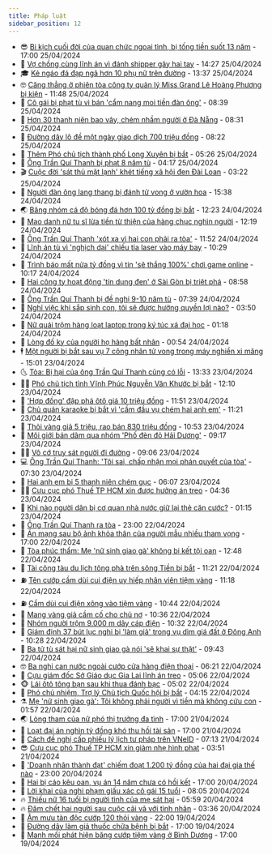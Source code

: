 ```yaml
---
title: Pháp luật
sidebar_position: 12
---
```


<!-- vnexpress-phap-luat:START -->
- 😎 [Bi kịch cuối đời của quan chức ngoại tình, bị tống tiền suốt 13 năm](https://vnexpress.net/bi-kich-cuoi-doi-cua-quan-chuc-ngoai-tinh-bi-tong-tien-suot-13-nam-4738946.html) - 17:00 25/04/2024
- 🥰 [Vợ chồng cùng lĩnh án vì đánh shipper gãy hai tay](https://vnexpress.net/vo-chong-cung-linh-an-vi-danh-shipper-gay-hai-tay-4738968.html) - 14:27 25/04/2024
- 🎓 [Kẻ ngáo đá đạp ngã hơn 10 phụ nữ trên đường](https://vnexpress.net/ke-ngao-da-dap-nga-hon-10-phu-nu-tren-duong-4738952.html) - 13:37 25/04/2024
- 🤓 [Căng thẳng ở phiên tòa công ty quản lý Miss Grand Lê Hoàng Phương bị kiện](https://vnexpress.net/cang-thang-o-phien-toa-cong-ty-quan-ly-miss-grand-le-hoang-phuong-bi-kien-4738935.html) - 11:48 25/04/2024
- 🎊 [Cô gái bị phạt tù vì bán &#39;cẩm nang moi tiền đàn ông&#39;](https://vnexpress.net/co-gai-bi-phat-tu-vi-ban-cam-nang-moi-tien-dan-ong-4738767.html) - 08:39 25/04/2024
- 🙉 [Hơn 30 thanh niên bao vây, chém nhầm người ở Đà Nẵng](https://vnexpress.net/hon-30-thanh-nien-chem-nham-nguoi-gay-nao-loan-duong-pho-da-nang-4738792.html) - 08:31 25/04/2024
- 🤡 [Đường dây lô đề một ngày giao dịch 700 triệu đồng](https://vnexpress.net/duong-day-lo-de-mot-ngay-giao-dich-700-trieu-dong-4738604.html) - 08:22 25/04/2024
- 🗽 [Thêm Phó chủ tịch thành phố Long Xuyên bị bắt](https://vnexpress.net/them-pho-chu-tich-thanh-pho-long-xuyen-bi-bat-4738712.html) - 05:26 25/04/2024
- 🌋 [Ông Trần Quí Thanh bị phạt 8 năm tù](https://vnexpress.net/ong-tran-qui-thanh-bi-phat-8-nam-tu-4738620.html) - 04:17 25/04/2024
- 🎬 [Cuộc đời &#39;sát thủ mặt lạnh&#39; khét tiếng xã hội đen Đài Loan](https://vnexpress.net/cuoc-doi-sat-thu-mat-lanh-khet-tieng-xa-hoi-den-dai-loan-4738469.html) - 03:22 25/04/2024
- 💯 [Người đàn ông lang thang bị đánh tử vong ở vườn hoa](https://vnexpress.net/nguoi-dan-ong-lang-thang-bi-danh-tu-vong-o-vuon-hoa-4738459.html) - 15:38 24/04/2024
- 🌏 [Băng nhóm cá độ bóng đá hơn 100 tỷ đồng bị bắt](https://vnexpress.net/bang-nhom-ca-do-bong-da-hon-100-ty-dong-bi-bat-4738418.html) - 12:23 24/04/2024
- 🌊 [Mạo danh nữ tu sĩ lừa tiền từ thiện của hàng chục nghìn người](https://vnexpress.net/mao-danh-nu-tu-si-lua-tien-tu-thien-cua-hang-chuc-nghin-nguoi-4738419.html) - 12:19 24/04/2024
- 💂 [Ông Trần Quí Thanh &#39;xót xa vì hai con phải ra tòa&#39;](https://vnexpress.net/ong-tran-qui-thanh-xot-xa-vi-hai-con-phai-ra-toa-4738413.html) - 11:52 24/04/2024
- 🎡 [Lĩnh án tù vì &#39;nghịch dại&#39; chiếu tia laser vào máy bay](https://vnexpress.net/linh-an-tu-vi-nghich-dai-chieu-tia-laser-vao-may-bay-4738365.html) - 10:29 24/04/2024
- 🫶 [Trình báo mất nửa tỷ đồng vì tin &#39;sẽ thắng 100%&#39; chơi game online](https://vnexpress.net/trinh-bao-mat-nua-ty-dong-vi-tin-se-thang-100-choi-game-online-4738341.html) - 10:17 24/04/2024
- 🐲 [Hai công ty hoạt động &#39;tín dụng đen&#39; ở Sài Gòn bị triệt phá](https://vnexpress.net/hai-cong-ty-hoat-dong-tin-dung-den-o-sai-gon-bi-triet-pha-4738320.html) - 08:58 24/04/2024
- 🚀 [Ông Trần Quí Thanh bị đề nghị 9-10 năm tù](https://vnexpress.net/ong-tran-qui-thanh-bi-de-nghi-9-10-nam-tu-4738249.html) - 07:39 24/04/2024
- 🎊 [Nghỉ việc khi sắp sinh con, tôi sẽ được hưởng quyền lợi nào?](https://vnexpress.net/nghi-viec-khi-sap-sinh-con-toi-se-duoc-huong-quyen-loi-nao-4738078.html) - 03:50 24/04/2024
- 🤗 [Nữ quái trộm hàng loạt laptop trong ký túc xá đại học](https://video.vnexpress.net/nu-quai-trom-hang-loat-laptop-trong-ky-tuc-xa-dai-hoc-4737936.html) - 01:18 24/04/2024
- 🗽 [Lòng đố kỵ của người họ hàng bất nhân](https://vnexpress.net/long-do-ky-cua-nguoi-ho-hang-bat-nhan-4738013.html) - 00:54 24/04/2024
- 🕴 [Một người bị bắt sau vụ 7 công nhân tử vong trong máy nghiền xi măng](https://vnexpress.net/mot-nguoi-bi-bat-sau-vu-7-cong-nhan-tu-vong-trong-may-nghien-xi-mang-4737993.html) - 15:01 23/04/2024
- 🌜 [Tòa: Bị hại của ông Trần Quí Thanh cũng có lỗi](https://vnexpress.net/toa-bi-hai-cua-ong-tran-qui-thanh-cung-co-loi-4737962.html) - 13:33 23/04/2024
- 🧑‍🏫 [Phó chủ tịch tỉnh Vĩnh Phúc Nguyễn Văn Khước bị bắt](https://vnexpress.net/pho-chu-tich-vinh-phuc-nguyen-van-khuoc-bi-bat-4737960.html) - 12:10 23/04/2024
- 🦩 [&#39;Hợp đồng&#39; đập phá ôtô giá 10 triệu đồng](https://vnexpress.net/hop-dong-dap-pha-oto-gia-10-trieu-dong-4737944.html) - 11:51 23/04/2024
- 💼 [Chủ quán karaoke bị bắt vì &#39;cầm đầu vụ chém hai anh em&#39;](https://vnexpress.net/chu-quan-karaoke-bi-bat-vi-cam-dau-vu-chem-hai-anh-em-4737931.html) - 11:21 23/04/2024
- 💫 [Thỏi vàng giả 5 triệu, rao bán 830 triệu đồng](https://vnexpress.net/thoi-vang-gia-5-trieu-rao-ban-830-trieu-dong-4737901.html) - 10:53 23/04/2024
- 🦅 [Môi giới bán dâm qua nhóm &#39;Phố đèn đỏ Hải Dương&#39;](https://vnexpress.net/moi-gioi-ban-dam-qua-nhom-pho-den-do-hai-duong-4737860.html) - 09:17 23/04/2024
- 🧑‍💻 [Vô cớ truy sát người đi đường](https://vnexpress.net/vo-co-truy-sat-nguoi-di-duong-4737645.html) - 09:06 23/04/2024
- 💻 [Ông Trần Quí Thanh: &#39;Tôi sai, chấp nhận mọi phán quyết của tòa&#39;](https://vnexpress.net/ong-tran-qui-thanh-toi-sai-chap-nhan-moi-phan-quyet-cua-toa-4737723.html) - 07:30 23/04/2024
- 🤠 [Hai anh em bị 5 thanh niên chém gục](https://vnexpress.net/hai-anh-em-bi-5-thanh-nien-chem-guc-4737716.html) - 06:07 23/04/2024
- 🧑‍🏫 [Cựu cục phó Thuế TP HCM xin được hưởng án treo](https://vnexpress.net/cuu-cuc-pho-thue-tp-hcm-xin-duoc-huong-an-treo-4737241.html) - 04:36 23/04/2024
- 🌈 [Khi nào người dân bị cơ quan nhà nước giữ lại thẻ căn cước?](https://vnexpress.net/khi-nao-nguoi-dan-bi-co-quan-nha-nuoc-giu-lai-the-can-cuoc-4737371.html) - 01:15 23/04/2024
- 🌮 [Ông Trần Quí Thanh ra tòa](https://vnexpress.net/ong-tran-qui-thanh-ra-toa-4737236.html) - 23:00 22/04/2024
- 🐲 [Án mạng sau bộ ảnh khỏa thân của người mẫu nhiều tham vọng](https://vnexpress.net/an-mang-sau-bo-anh-khoa-than-cua-nguoi-mau-nhieu-tham-vong-4737369.html) - 17:00 22/04/2024
- 🧰 [Tòa phúc thẩm: Mẹ &#39;nữ sinh giao gà&#39; không bị kết tội oan](https://vnexpress.net/toa-phuc-tham-me-nu-sinh-giao-ga-khong-bi-ket-toi-oan-4737359.html) - 12:48 22/04/2024
- 💄 [Tài công tàu du lịch tông phà trên sông Tiền bị bắt](https://vnexpress.net/tai-cong-tau-du-lich-tong-pha-tren-song-tien-bi-bat-4737380.html) - 11:21 22/04/2024
- ⛽️ [Tên cướp cầm dùi cui điện uy hiếp nhân viên tiệm vàng](https://video.vnexpress.net/ten-cuop-cam-dui-cui-dien-uy-hiep-nhan-vien-tiem-vang-4737364.html) - 11:18 22/04/2024
- ⛽️ [Cầm dùi cui điện xông vào tiệm vàng](https://vnexpress.net/cam-dui-cui-dien-xong-vao-tiem-vang-4737329.html) - 10:44 22/04/2024
- 💂 [Mang vàng giả cầm cố cho chủ nợ](https://vnexpress.net/mang-vang-gia-cam-co-cho-chu-no-4737336.html) - 10:36 22/04/2024
- 🤔 [Nhóm người trộm 9.000 m dây cáp điện](https://video.vnexpress.net/nhom-nguoi-trom-9-000-m-day-cap-dien-4737326.html) - 10:32 22/04/2024
- 🧐 [Giám định 37 bút lục nghi bị &#39;làm giả&#39; trong vụ dìm giá đất ở Đông Anh](https://vnexpress.net/giam-dinh-37-but-luc-nghi-bi-lam-gia-trong-vu-dim-gia-dat-o-dong-anh-4737331.html) - 10:28 22/04/2024
- 🎃 [Ba tử tù sát hại nữ sinh giao gà nói &#39;sẽ khai sự thật&#39;](https://vnexpress.net/ke-sat-hai-nu-sinh-giao-ga-noi-se-khai-su-that-4737238.html) - 09:43 22/04/2024
- 🤓 [Ba nghi can nước ngoài cướp cửa hàng điện thoại](https://vnexpress.net/ba-nghi-can-nuoc-ngoai-cuop-cua-hang-dien-thoai-4737157.html) - 06:21 22/04/2024
- 💃 [Cựu giám đốc Sở Giáo dục Gia Lai lĩnh án treo](https://vnexpress.net/cuu-giam-doc-so-giao-duc-gia-lai-linh-an-treo-4737136.html) - 05:06 22/04/2024
- 🐵 [Lái ôtô tông bạn sau khi thua đánh bạc](https://vnexpress.net/lai-oto-tong-ban-sau-khi-thua-danh-bac-4737130.html) - 05:02 22/04/2024
- 🤖 [Phó chủ nhiệm, Trợ lý Chủ tịch Quốc hội bị bắt](https://vnexpress.net/tro-ly-chu-tich-quoc-hoi-pham-thai-ha-bi-bat-4735613.html) - 04:15 22/04/2024
- ⚗️ [Mẹ &#39;nữ sinh giao gà&#39;: Tôi không phải người vì tiền mà không cứu con](https://vnexpress.net/me-nu-sinh-giao-ga-ra-toa-trong-phien-phuc-tham-keu-oan-4736965.html) - 01:57 22/04/2024
- 🌏 [Lòng tham của nữ phó thị trưởng đa tình](https://vnexpress.net/long-tham-cua-nu-pho-thi-truong-da-tinh-4736920.html) - 17:00 21/04/2024
- 🦆 [Loạt đại án nghìn tỷ đồng khó thu hồi tài sản](https://vnexpress.net/loat-dai-an-nghin-ty-dong-kho-thu-hoi-tai-san-4736870.html) - 17:00 21/04/2024
- 🐎 [Cách đề nghị cấp phiếu lý lịch tư pháp trên VNeID](https://vnexpress.net/cach-de-nghi-cap-phieu-ly-lich-tu-phap-tren-vneid-4736819.html) - 07:13 21/04/2024
- 😎 [Cựu cục phó Thuế TP HCM xin giảm nhẹ hình phạt](https://vnexpress.net/cuu-cuc-pho-thue-tp-hcm-xin-giam-nhe-hinh-phat-4736775.html) - 03:51 21/04/2024
- 💪 [&#39;Doanh nhân thành đạt&#39; chiếm đoạt 1.200 tỷ đồng của hai đại gia thế nào](https://vnexpress.net/doanh-nhan-thanh-dat-chiem-doat-1-200-ty-dong-cua-hai-dai-gia-the-nao-4736631.html) - 23:00 20/04/2024
- 🤡 [Hai bị cáo kêu oan, vụ án 14 năm chưa có hồi kết](https://vnexpress.net/hai-bi-cao-keu-oan-vu-an-14-nam-chua-co-hoi-ket-4736656.html) - 17:00 20/04/2024
- 🌁 [Lời khai của nghi phạm giấu xác cô gái 15 tuổi](https://vnexpress.net/loi-khai-cua-nghi-pham-giau-xac-co-gai-15-tuoi-4736542.html) - 08:05 20/04/2024
- 🔥 [Thiếu nữ 16 tuổi bị người tình của mẹ sát hại](https://vnexpress.net/thieu-nu-16-tuoi-bi-nguoi-tinh-cua-me-sat-hai-4736556.html) - 05:59 20/04/2024
- 🔥 [Đâm chết hai người sau cuộc cãi vã với tình nhân](https://vnexpress.net/dam-chet-hai-nguoi-sau-cuoc-cai-va-voi-tinh-nhan-4736511.html) - 03:36 20/04/2024
- 👺 [Âm mưu tàn độc cướp 120 thỏi vàng](https://vnexpress.net/am-muu-tan-doc-cuop-120-thoi-vang-4736402.html) - 22:00 19/04/2024
- 🎊 [Đường dây làm giả thuốc chữa bệnh bị bắt](https://vnexpress.net/duong-day-lam-gia-thuoc-chua-benh-bi-bat-4736372.html) - 17:00 19/04/2024
- 🎊 [Manh mối phát hiện băng cướp tiệm vàng ở Bình Dương](https://vnexpress.net/manh-moi-phat-hien-bang-cuop-tiem-vang-o-binh-duong-4736127.html) - 17:00 19/04/2024<!-- vnexpress-phap-luat:END -->

